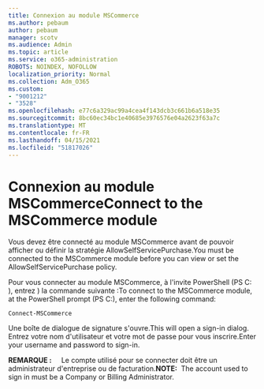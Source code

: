 ```yaml
---
title: Connexion au module MSCommerce
ms.author: pebaum
author: pebaum
manager: scotv
ms.audience: Admin
ms.topic: article
ms.service: o365-administration
ROBOTS: NOINDEX, NOFOLLOW
localization_priority: Normal
ms.collection: Adm_O365
ms.custom:
- "9001212"
- "3528"
ms.openlocfilehash: e77c6a329ac99a4cea4f143dcb3c661b6a518e35
ms.sourcegitcommit: 8bc60ec34bc1e40685e3976576e04a2623f63a7c
ms.translationtype: MT
ms.contentlocale: fr-FR
ms.lasthandoff: 04/15/2021
ms.locfileid: "51817026"
---
```

# <a name="connect-to-the-mscommerce-module"></a><span data-ttu-id="add80-102">Connexion au module MSCommerce</span><span class="sxs-lookup"><span data-stu-id="add80-102">Connect to the MSCommerce module</span></span>

<span data-ttu-id="add80-103">Vous devez être connecté au module MSCommerce avant de pouvoir afficher ou définir la stratégie AllowSelfServicePurchase.</span><span class="sxs-lookup"><span data-stu-id="add80-103">You must be connected to the MSCommerce module before you can view or set the AllowSelfServicePurchase policy.</span></span>  

<span data-ttu-id="add80-104">Pour vous connecter au module MSCommerce, à l'invite PowerShell (PS C: ), entrez \) la commande suivante :</span><span class="sxs-lookup"><span data-stu-id="add80-104">To connect to the MSCommerce module, at the PowerShell prompt (PS C:\), enter the following command:</span></span>

`Connect-MSCommerce`

<span data-ttu-id="add80-105">Une boîte de dialogue de signature s'ouvre.</span><span class="sxs-lookup"><span data-stu-id="add80-105">This will open a sign-in dialog.</span></span> <span data-ttu-id="add80-106">Entrez votre nom d'utilisateur et votre mot de passe pour vous inscrire.</span><span class="sxs-lookup"><span data-stu-id="add80-106">Enter your username and password to sign-in.</span></span>

<span data-ttu-id="add80-107">**REMARQUE :** &nbsp; &nbsp; Le compte utilisé pour se connecter doit être un administrateur d'entreprise ou de facturation.</span><span class="sxs-lookup"><span data-stu-id="add80-107">**NOTE:**&nbsp;&nbsp;The account used to sign in must be a Company or Billing Administrator.</span></span>
